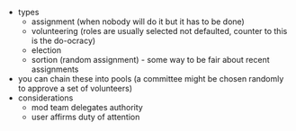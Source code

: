 - types
	- assignment (when nobody will do it but it has to be done)
	- volunteering (roles are usually selected not defaulted, counter to this is the do-ocracy)
	- election
	- sortion (random assignment) - some way to be fair about recent assignments
- you can chain these into pools (a committee might be chosen randomly to approve a set of volunteers)
- considerations
	- mod team delegates authority
	- user affirms duty of attention
